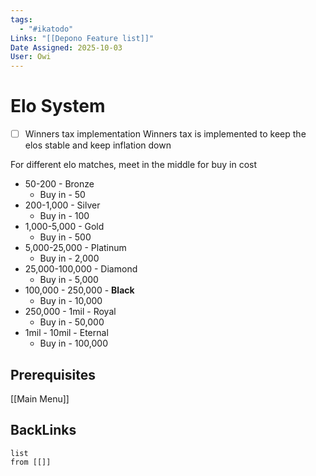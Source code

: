 ```yaml
---
tags:
  - "#ikatodo"
Links: "[[Depono Feature list]]"
Date Assigned: 2025-10-03
User: Owi
---
```


# Elo System
- [ ] Winners tax implementation 
    Winners tax is implemented to keep the elos stable and keep inflation down

For different elo matches, meet in the middle for buy in cost


- 50-200 - Bronze
    - Buy in - 50
- 200-1,000 - Silver
    - Buy in - 100
- 1,000-5,000 - Gold
    - Buy in - 500
- 5,000-25,000 - Platinum
    - Buy in - 2,000
- 25,000-100,000 - Diamond
    - Buy in - 5,000
- 100,000 - 250,000 - **Black**
    - Buy in - 10,000
- 250,000 - 1mil - Royal
    - Buy in - 50,000
- 1mil - 10mil - Eternal
    - Buy in - 100,000

## Prerequisites 
[[Main Menu]]

## BackLinks

```dataview
list
from [[]]
```

